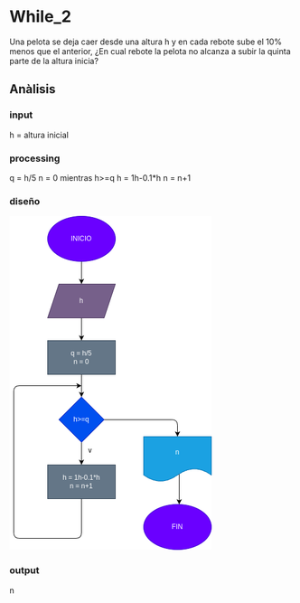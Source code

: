 # While_2
Una pelota se deja caer desde una altura h y en cada rebote sube el 10% menos que el anterior, ¿En cual rebote la pelota no alcanza a subir la quinta parte de la altura inicia?

## Anàlisis

### input
h = altura inicial

### processing 
q = h/5
n = 0
mientras h>=q
h = 1h-0.1*h
n = n+1

### diseño
![""](./diagrama.png)
### output
n